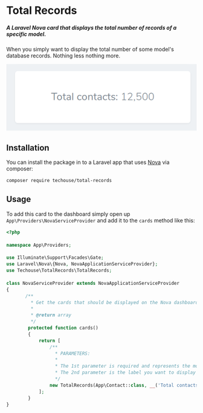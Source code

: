# Total Records

##### A Laravel Nova card that displays the total number of records of a specific model.

When you simply want to display the total number of some model's database records. Nothing less nothing more.

![Total Records](./screenshot.png)


## Installation

You can install the package in to a Laravel app that uses [Nova](https://nova.laravel.com) via composer:

```bash
composer require techouse/total-records
```

## Usage

To add this card to the dashboard simply open up `App\Providers\NovaServiceProvider` and add it to the `cards` method like this:

```php
<?php

namespace App\Providers;

use Illuminate\Support\Facades\Gate;
use Laravel\Nova\{Nova, NovaApplicationServiceProvider};
use Techouse\TotalRecords\TotalRecords;

class NovaServiceProvider extends NovaApplicationServiceProvider
{
       /**
         * Get the cards that should be displayed on the Nova dashboard.
         *
         * @return array
         */
        protected function cards()
        {
            return [
                /**
                  * PARAMETERS:
                  * 
                  * The 1st parameter is required and represents the model you want to get the total count of.
                  * The 2nd parameter is the label you want to display in the Nova Card before the model count.
                  */
                new TotalRecords(App\Contact::class, __('Total contacts'))
            ];
        }
}
```